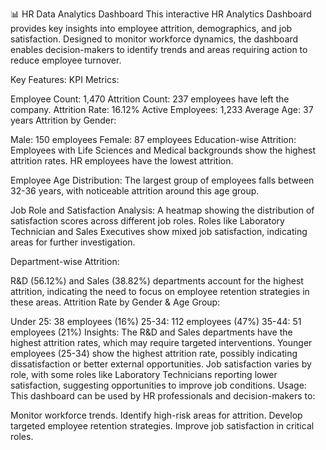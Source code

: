 📊 HR Data Analytics Dashboard
This interactive HR Analytics Dashboard provides key insights into employee attrition, demographics, and job satisfaction. Designed to monitor workforce dynamics, the dashboard enables decision-makers to identify trends and areas requiring action to reduce employee turnover.

Key Features:
KPI Metrics:

Employee Count: 1,470
Attrition Count: 237 employees have left the company.
Attrition Rate: 16.12%
Active Employees: 1,233
Average Age: 37 years
Attrition by Gender:

Male: 150 employees
Female: 87 employees
Education-wise Attrition:
Employees with Life Sciences and Medical backgrounds show the highest attrition rates. HR employees have the lowest attrition.

Employee Age Distribution:
The largest group of employees falls between 32-36 years, with noticeable attrition around this age group.

Job Role and Satisfaction Analysis: A heatmap showing the distribution of satisfaction scores across different job roles. Roles like Laboratory Technician and Sales Executives show mixed job satisfaction, indicating areas for further investigation.

Department-wise Attrition:

R&D (56.12%) and Sales (38.82%) departments account for the highest attrition, indicating the need to focus on employee retention strategies in these areas.
Attrition Rate by Gender & Age Group:

Under 25: 38 employees (16%)
25-34: 112 employees (47%)
35-44: 51 employees (21%)
Insights:
The R&D and Sales departments have the highest attrition rates, which may require targeted interventions.
Younger employees (25-34) show the highest attrition rate, possibly indicating dissatisfaction or better external opportunities.
Job satisfaction varies by role, with some roles like Laboratory Technicians reporting lower satisfaction, suggesting opportunities to improve job conditions.
Usage:
This dashboard can be used by HR professionals and decision-makers to:

Monitor workforce trends.
Identify high-risk areas for attrition.
Develop targeted employee retention strategies.
Improve job satisfaction in critical roles.
